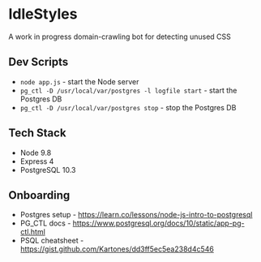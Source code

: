 # IdleStyles

A work in progress domain-crawling bot for detecting unused CSS


## Dev Scripts
* `node app.js` - start the Node server
* `pg_ctl -D /usr/local/var/postgres -l logfile start` - start the Postgres DB
* `pg_ctl -D /usr/local/var/postgres stop` - stop the Postgres DB


## Tech Stack
* Node 9.8
* Express 4
* PostgreSQL 10.3


## Onboarding
* Postgres setup - https://learn.co/lessons/node-js-intro-to-postgresql
* PG_CTL docs - https://www.postgresql.org/docs/10/static/app-pg-ctl.html
* PSQL cheatsheet - https://gist.github.com/Kartones/dd3ff5ec5ea238d4c546
